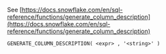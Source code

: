 See [https://docs.snowflake.com/en/sql-reference/functions/generate_column_description](https://docs.snowflake.com/en/sql-reference/functions/generate_column_description)
```
GENERATE_COLUMN_DESCRIPTION( <expr> , '<string>' )
```
